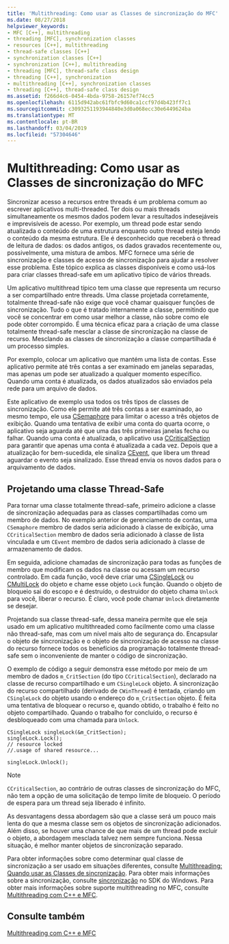 ```yaml
---
title: 'Multithreading: Como usar as Classes de sincronização do MFC'
ms.date: 08/27/2018
helpviewer_keywords:
- MFC [C++], multithreading
- threading [MFC], synchronization classes
- resources [C++], multithreading
- thread-safe classes [C++]
- synchronization classes [C++]
- synchronization [C++], multithreading
- threading [MFC], thread-safe class design
- threading [C++], synchronization
- multithreading [C++], synchronization classes
- threading [C++], thread-safe class design
ms.assetid: f266d4c6-0454-4bda-9758-26157ef74cc5
ms.openlocfilehash: 6115d942abc61fbfc9d60ca1ccf97d4b423ff7c1
ms.sourcegitcommit: c3093251193944840e3d0a068ecc30e6449624ba
ms.translationtype: MT
ms.contentlocale: pt-BR
ms.lasthandoff: 03/04/2019
ms.locfileid: "57304646"
---
```

# <a name="multithreading-how-to-use-the-mfc-synchronization-classes"></a>Multithreading: Como usar as Classes de sincronização do MFC

Sincronizar acesso a recursos entre threads é um problema comum ao escrever aplicativos multi-threaded. Ter dois ou mais threads simultaneamente os mesmos dados podem levar a resultados indesejáveis e imprevisíveis de acesso. Por exemplo, um thread pode estar sendo atualizada o conteúdo de uma estrutura enquanto outro thread esteja lendo o conteúdo da mesma estrutura. Ele é desconhecido que receberá o thread de leitura de dados: os dados antigos, os dados gravados recentemente ou, possivelmente, uma mistura de ambos. MFC fornece uma série de sincronização e classes de acesso de sincronização para ajudar a resolver esse problema. Este tópico explica as classes disponíveis e como usá-los para criar classes thread-safe em um aplicativo típico de vários threads.

Um aplicativo multithread típico tem uma classe que representa um recurso a ser compartilhado entre threads. Uma classe projetada corretamente, totalmente thread-safe não exige que você chamar quaisquer funções de sincronização. Tudo o que é tratado internamente a classe, permitindo que você se concentrar em como usar melhor a classe, não sobre como ele pode obter corrompido. É uma técnica eficaz para a criação de uma classe totalmente thread-safe mesclar a classe de sincronização na classe de recurso. Mesclando as classes de sincronização a classe compartilhada é um processo simples.

Por exemplo, colocar um aplicativo que mantém uma lista de contas. Esse aplicativo permite até três contas a ser examinado em janelas separadas, mas apenas um pode ser atualizado a qualquer momento específico. Quando uma conta é atualizada, os dados atualizados são enviados pela rede para um arquivo de dados.

Este aplicativo de exemplo usa todos os três tipos de classes de sincronização. Como ele permite até três contas a ser examinado, ao mesmo tempo, ele usa [CSemaphore](../mfc/reference/csemaphore-class.md) para limitar o acesso a três objetos de exibição. Quando uma tentativa de exibir uma conta do quarta ocorre, o aplicativo seja aguarda até que uma das três primeiras janelas fecha ou falhar. Quando uma conta é atualizada, o aplicativo usa [CCriticalSection](../mfc/reference/ccriticalsection-class.md) para garantir que apenas uma conta é atualizada a cada vez. Depois que a atualização for bem-sucedida, ele sinaliza [CEvent](../mfc/reference/cevent-class.md), que libera um thread aguardar o evento seja sinalizado. Esse thread envia os novos dados para o arquivamento de dados.

##  <a name="_mfc_designing_a_thread.2d.safe_class"></a> Projetando uma classe Thread-Safe

Para tornar uma classe totalmente thread-safe, primeiro adicione a classe de sincronização adequadas para as classes compartilhadas como um membro de dados. No exemplo anterior de gerenciamento de contas, uma `CSemaphore` membro de dados seria adicionado à classe de exibição, uma `CCriticalSection` membro de dados seria adicionado à classe de lista vinculada e um `CEvent` membro de dados seria adicionado à classe de armazenamento de dados.

Em seguida, adicione chamadas de sincronização para todas as funções de membro que modificam os dados na classe ou acessam um recurso controlado. Em cada função, você deve criar uma [CSingleLock](../mfc/reference/csinglelock-class.md) ou [CMultiLock](../mfc/reference/cmultilock-class.md) do objeto e chame esse objeto `Lock` função. Quando o objeto de bloqueio sai do escopo e é destruído, o destruidor do objeto chama `Unlock` para você, liberar o recurso. É claro, você pode chamar `Unlock` diretamente se desejar.

Projetando sua classe thread-safe, dessa maneira permite que ele seja usado em um aplicativo multithreaded como facilmente como uma classe não thread-safe, mas com um nível mais alto de segurança do. Encapsular o objeto de sincronização e o objeto de sincronização de acesso na classe do recurso fornece todos os benefícios da programação totalmente thread-safe sem o inconveniente de manter o código de sincronização.

O exemplo de código a seguir demonstra esse método por meio de um membro de dados `m_CritSection` (do tipo `CCriticalSection`), declarado na classe de recurso compartilhado e um `CSingleLock` objeto. A sincronização do recurso compartilhado (derivado de `CWinThread`) é tentada, criando um `CSingleLock` do objeto usando o endereço do `m_CritSection` objeto. É feita uma tentativa de bloquear o recurso e, quando obtido, o trabalho é feito no objeto compartilhado. Quando o trabalho for concluído, o recurso é desbloqueado com uma chamada para `Unlock`.

```
CSingleLock singleLock(&m_CritSection);
singleLock.Lock();
// resource locked
//.usage of shared resource...

singleLock.Unlock();
```

> [!NOTE]
> `CCriticalSection`, ao contrário de outras classes de sincronização do MFC, não tem a opção de uma solicitação de tempo limite de bloqueio. O período de espera para um thread seja liberado é infinito.

As desvantagens dessa abordagem são que a classe será um pouco mais lenta do que a mesma classe sem os objetos de sincronização adicionados. Além disso, se houver uma chance de que mais de um thread pode excluir o objeto, a abordagem mesclada talvez nem sempre funciona. Nessa situação, é melhor manter objetos de sincronização separado.

Para obter informações sobre como determinar qual classe de sincronização a ser usado em situações diferentes, consulte [Multithreading: Quando usar as Classes de sincronização](multithreading-when-to-use-the-synchronization-classes.md). Para obter mais informações sobre a sincronização, consulte [sincronização](/windows/desktop/Sync/synchronization) no SDK do Windows. Para obter mais informações sobre suporte multithreading no MFC, consulte [Multithreading com C++ e MFC](multithreading-with-cpp-and-mfc.md).

## <a name="see-also"></a>Consulte também

[Multithreading com C++ e MFC](multithreading-with-cpp-and-mfc.md)
